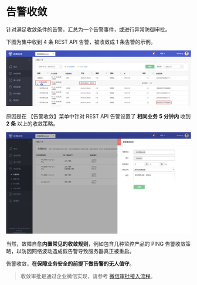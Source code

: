 # 告警收敛

针对满足收敛条件的告警，汇总为一个告警事件，或进行异常防御审批。

下图为集中收到 4 条 REST API 告警，被收敛成 1 条告警的示例。

![-w1657](../assets/15681828531513.jpg)

原因是在 【告警收敛】菜单中针对 REST API 告警设置了 **相同业务** **5 分钟内** 收到  **2 条** 以上的收敛策略。

![-w1658](../assets/15681829451279.jpg)

当然，故障自愈**内置常见的收敛规则**，例如包含几种监控产品的 PING 告警收敛策略，以防因网络波动造成假告警导致服务器真正被重启。

告警收敛，**在保障业务安全的前提下做告警的无人值守**。

> 收敛审批是通过企业微信实现，请参考 [微信审批接入流程](../Scenes/WeChat_approval_access_process.md)。

